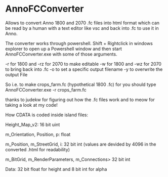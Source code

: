 # AnnoFCConverter
Allows to convert Anno 1800 and 2070 .fc files into html format which can be read by a human with a text editor like vsc and back into .fc
to use it in Anno.

The converter works through powershell. Shift + Rightclick in windows explorer to open up a Powershell window and then start 
AnnoFCConverter.exe with some of those arguments.

-r <InputFilename> for 1800 and -rz <InputFilename> for 2070 to make  <InputFilename> editable
-w <InputFilename> for 1800 and -wz <InputFilename> for 2070 to bring <InputFilename> back into .fc
-o <OutputFilename> to set a specific output filename
-y to overwrite the output File

So i.e. to make crops_farm.fc (hypothetical 1800 .fc) for you should type AnnoFCConverter.exe -r crops_farm.fc

thanks to judekw for figuring out how the .fc files work and to meow for taking a look at my code!


How CDATA is coded inside island files: 

Height_Map_v2: 16 bit uint

m_Orientation, Position, p: float

m_Position, m_StreetGrid, i: 32 bit int (values are devided by 4096 in the converted .html for readability)

m_BitGrid, m_RenderParameters, m_Connections> 32 bit int

Data: 32 bit float for height and 8 bit int for alpha

